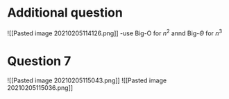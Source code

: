 # Additional question
![[Pasted image 20210205114126.png]]
-use Big-O for $n^2$ annd Big-$\Theta$ for $n^3$

# Question 7
![[Pasted image 20210205115043.png]]
![[Pasted image 20210205115036.png]]